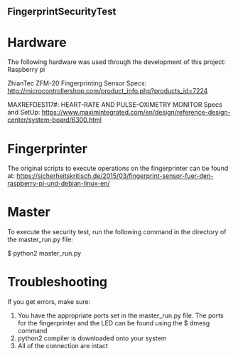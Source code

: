 ## FingerprintSecurityTest

# Hardware
The following hardware was used through the development of this project:
Raspberry pi

ZhianTec ZFM-20 Fingerprinting Sensor
  Specs: http://microcontrollershop.com/product_info.php?products_id=7224
  
  
MAXREFDES117#: HEART-RATE AND PULSE-OXIMETRY MONITOR
  Specs and SetUp: https://www.maximintegrated.com/en/design/reference-design-center/system-board/6300.html

 
# Fingerprinter
The original scripts to execute operations on the fingerprinter can be found at:
https://sicherheitskritisch.de/2015/03/fingerprint-sensor-fuer-den-raspberry-pi-und-debian-linux-en/

# Master

To execute the security test, run the following command in the directory of the master_run.py file:

$ python2 master_run.py

# Troubleshooting
If you get errors, make sure:

1) You have the appropriate ports set in the master_run.py file. The ports for the fingerprinter and the LED can be found using the $ dmesg command
2) python2 compiler is downloaded onto your system
3) All of the connection are intact